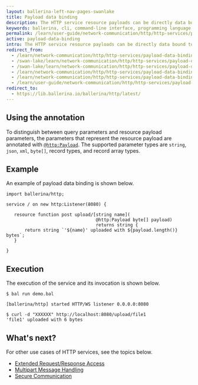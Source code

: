 ```yaml
---
layout: ballerina-left-nav-pages-swanlake
title: Payload data binding
description: The HTTP service resource payloads can be directly data bound to the resource function parameters. 
keywords: ballerina, cli, command-line interface, programming language
permalink: /learn/user-guide/network-communication/http/http-services/payload-data-binding/
active: payload-data-binding
intro: The HTTP service resource payloads can be directly data bound to the resource function parameters.
redirect_from:
  - /learn/network-communication/http/http-services/payload-data-binding
  - /swan-lake/learn/network-communication/http/http-services/payload-data-binding/
  - /swan-lake/learn/network-communication/http/http-services/payload-data-binding
  - /learn/network-communication/http/http-services/payload-data-binding/
  - /learn/network-communication/http/http-services/payload-data-binding
  - /learn/user-guide/network-communication/http/http-services/payload-data-binding
redirect_to:
  - https://lib.ballerina.io/ballerina/http/latest/
---
```


## Using the annotation

To distinguish between query parameters and resource payload parameters, the parameters that represent the resource payload are annotated with [`@http:Payload`](https://docs.central.ballerina.io/ballerina/http/latest/annotations#Payload). The supported parameter types are `string`, `json`, `xml`, `byte[]`, record types, and record array types. 

## Example

An example of payload data binding is shown below.

```ballerina
import ballerina/http;
 
service / on new http:Listener(8080) {
 
   resource function post upload/[string name](
                                  @http:Payload byte[] payload)
                                  returns string {
       return string `'${name}' uploaded with ${payload.length()} bytes`;
   }
 
}
```

## Execution

The execution of the service and its invocation is shown below.

```
$ bal run demo.bal
 
[ballerina/http] started HTTP/WS listener 0.0.0.0:8080

$ curl -d "XXXXXX" http://localhost:8080/upload/file1
'file1' uploaded with 6 bytes
```

## What's next?

For other use cases of HTTP services, see the topics below.

- [Extended Request/Response Access](/learn/network-communication/http/http-services/extended-request-response-access/)
- [Multipart Message Handling](/learn/network-communication/http/http-services/multipart-message-handling/)
- [Secure Communication](/learn/network-communication/http/http-services/secure-communication/)

<style> #tree-expand-all, #tree-collapse-all, .cTocElements {display:none;} .cGitButtonContainer {padding-left: 40px;} </style>
